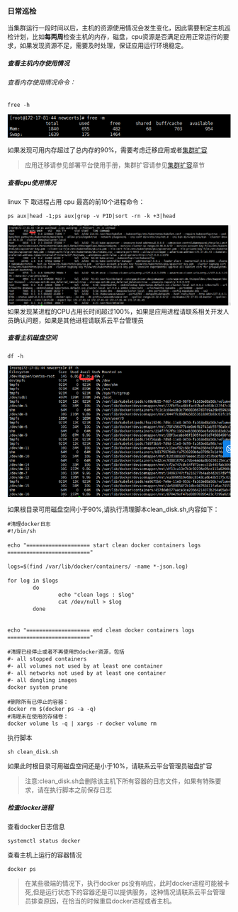 ### 日常巡检

当集群运行一段时间以后，主机的资源使用情况会发生变化，因此需要制定主机巡检计划，比如**每两周**检查主机的内存，磁盘，cpu资源是否满足应用正常运行的要求，如果发现资源不足，需要及时处理，保证应用运行环境稳定。

##### 查看主机内存使用情况

###### 查看内存使用情况命令：

```
free -h
```

![](/assets/24.png)

如果发现可用内存超过了总内存的90%，需要考虑迁移应用或者[集群扩容](/bu-shu-jiao-ben.md)

> 应用迁移请参见部署平台使用手册，集群扩容请参见[集群扩容](/bu-shu-jiao-ben.md)章节

##### 查看cpu使用情况

linux 下 取进程占用 cpu 最高的前10个进程命令：

```
ps aux|head -1;ps aux|grep -v PID|sort -rn -k +3|head
```

![](/assets/33.png)  
如果发现某进程的CPU占用长时间超过100%，如果是应用进程请联系相关开发人员确认问题，如果是其他进程请联系云平台管理员

##### 查看主机磁盘空间

```
df -h
```

![](/assets/28.png)

如果根目录可用磁盘空间小于90%,请执行清理脚本clean\_disk.sh,内容如下：

```
#清理docker日志
#!/bin/sh  

echo "==================== start clean docker containers logs =========================="  

logs=$(find /var/lib/docker/containers/ -name *-json.log)  

for log in $logs  
        do  
                echo "clean logs : $log"  
                cat /dev/null > $log  
        done  


echo "==================== end clean docker containers logs   =========================="  

#清理已经停止或者不再使用的docker资源，包括
#- all stopped containers
#- all volumes not used by at least one container
#- all networks not used by at least one container
#- all dangling images
docker system prune

#删除所有已停止的容器：
docker rm $(docker ps -a -q)
#清理未在使用的存储卷：
docker volume ls -q | xargs -r docker volume rm
```

执行脚本

```
sh clean_disk.sh
```

如果此时根目录可用磁盘空间还是小于10%，请联系云平台管理员磁盘扩容

> 注意:clean\_disk.sh会删除该主机下所有容器的日志文件，如果有特殊要求，请在执行脚本之前保存日志

##### 检查docker进程

查看docker日志信息

```
systemctl status docker
```

查看主机上运行的容器情况

```
docker ps
```

> 在某些极端的情况下，执行docker ps没有响应，此时docker进程可能被卡死,但是运行状态下的容器还是可以提供服务，这种情况请联系云平台管理员排查原因，在恰当的时候重启docker进程或者主机。



